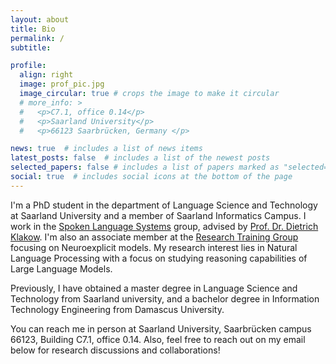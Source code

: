 ```yaml
---
layout: about
title: Bio
permalink: /
subtitle: 

profile:
  align: right
  image: prof_pic.jpg
  image_circular: true # crops the image to make it circular
  # more_info: >
  #   <p>C7.1, office 0.14</p>
  #   <p>Saarland University</p>
  #   <p>66123 Saarbrücken, Germany </p>

news: true  # includes a list of news items
latest_posts: false  # includes a list of the newest posts
selected_papers: false # includes a list of papers marked as "selected={true}"
social: true  # includes social icons at the bottom of the page
---
```

I'm a PhD student in the department of Language Science and Technology at Saarland University and a member of Saarland Informatics Campus. I work in the [Spoken Language Systems](https://www.lsv.uni-saarland.de/) group, advised by [Prof. Dr. Dietrich Klakow](https://scholar.google.de/citations?user=_HtGYmoAAAAJ&hl=de).
I'm also an associate member at the [Research Training Group](https://www.neuroexplicit.org/) focusing on Neuroexplicit models.
My research interest lies in Natural Language Processing with a focus on studying reasoning capabilities of Large Language Models.

Previously, I have obtained a master degree in Language Science and Technology from Saarland university, and a bachelor degree in Information Technology Engineering from Damascus University. 

You can reach me in person at Saarland University,
Saarbrücken campus 66123, Building C7.1, office 0.14.
Also, feel free to reach out on my email below for research discussions and collaborations! 


